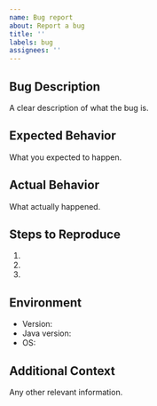 ```yaml
---
name: Bug report
about: Report a bug
title: ''
labels: bug
assignees: ''
---
```


## Bug Description

A clear description of what the bug is.

## Expected Behavior

What you expected to happen.

## Actual Behavior

What actually happened.

## Steps to Reproduce

1.
2.
3.

## Environment

- Version:
- Java version:
- OS:

## Additional Context

Any other relevant information.
